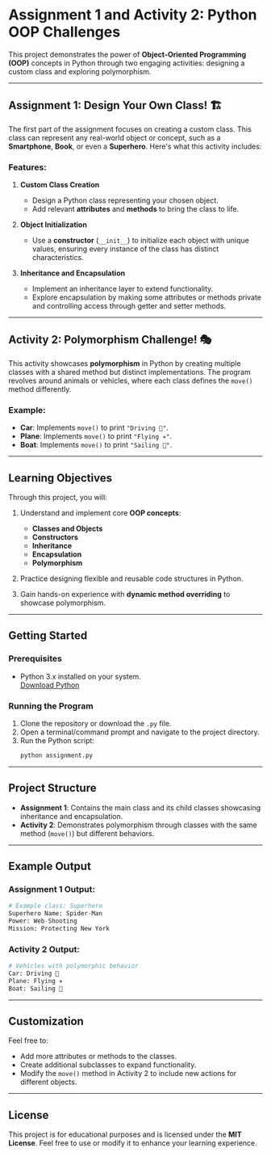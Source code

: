 # **Assignment 1 and Activity 2: Python OOP Challenges**

This project demonstrates the power of **Object-Oriented Programming (OOP)** concepts in Python through two engaging activities: designing a custom class and exploring polymorphism.  

---

## **Assignment 1: Design Your Own Class! 🏗️**

The first part of the assignment focuses on creating a custom class. This class can represent any real-world object or concept, such as a **Smartphone**, **Book**, or even a **Superhero**. Here's what this activity includes:

### **Features**:

1. **Custom Class Creation**  
   - Design a Python class representing your chosen object.
   - Add relevant **attributes** and **methods** to bring the class to life.

2. **Object Initialization**  
   - Use a **constructor** (`__init__`) to initialize each object with unique values, ensuring every instance of the class has distinct characteristics.

3. **Inheritance and Encapsulation**  
   - Implement an inheritance layer to extend functionality.
   - Explore encapsulation by making some attributes or methods private and controlling access through getter and setter methods.

---

## **Activity 2: Polymorphism Challenge! 🎭**

This activity showcases **polymorphism** in Python by creating multiple classes with a shared method but distinct implementations. The program revolves around animals or vehicles, where each class defines the `move()` method differently.

### **Example**:
- **Car**: Implements `move()` to print `"Driving 🚗"`.
- **Plane**: Implements `move()` to print `"Flying ✈️"`.
- **Boat**: Implements `move()` to print `"Sailing 🚤"`.

---

## **Learning Objectives**

Through this project, you will:
1. Understand and implement core **OOP concepts**:  
   - **Classes and Objects**  
   - **Constructors**  
   - **Inheritance**  
   - **Encapsulation**
   - **Polymorphism**

2. Practice designing flexible and reusable code structures in Python.

3. Gain hands-on experience with **dynamic method overriding** to showcase polymorphism.

---

## **Getting Started**

### **Prerequisites**
- Python 3.x installed on your system.  
  [Download Python](https://www.python.org/downloads/)

### **Running the Program**

1. Clone the repository or download the `.py` file.
2. Open a terminal/command prompt and navigate to the project directory.
3. Run the Python script:  
   ```bash
   python assignment.py
   ```

---

## **Project Structure**

- **Assignment 1**: Contains the main class and its child classes showcasing inheritance and encapsulation.  
- **Activity 2**: Demonstrates polymorphism through classes with the same method (`move()`) but different behaviors.

---

## **Example Output**

### **Assignment 1 Output:**
```python
# Example class: Superhero
Superhero Name: Spider-Man
Power: Web-Shooting
Mission: Protecting New York
```

### **Activity 2 Output:**
```python
# Vehicles with polymorphic behavior
Car: Driving 🚗
Plane: Flying ✈️
Boat: Sailing 🚤
```

---

## **Customization**

Feel free to:
- Add more attributes or methods to the classes.
- Create additional subclasses to expand functionality.
- Modify the `move()` method in Activity 2 to include new actions for different objects.

---

## **License**

This project is for educational purposes and is licensed under the **MIT License**. Feel free to use or modify it to enhance your learning experience.
